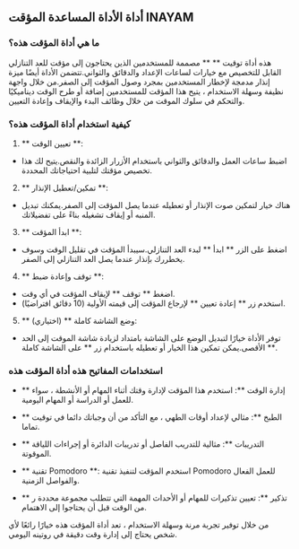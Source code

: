 ## أداة الأداة المساعدة المؤقت INAYAM

### ما هي أداة المؤقت هذه؟

هذه أداة توقيت ** ** مصممة للمستخدمين الذين يحتاجون إلى مؤقت للعد التنازلي القابل للتخصيص مع خيارات لساعات الإعداد والدقائق والثواني.تتضمن الأداة أيضًا ميزة إنذار مدمجة لإخطار المستخدمين بمجرد وصول المؤقت إلى الصفر.من خلال واجهة نظيفة وسهلة الاستخدام ، يتيح هذا المؤقت للمستخدمين إضافة أو طرح الوقت ديناميكيًا والتحكم في سلوك الموقت من خلال وظائف البدء والإيقاف وإعادة التعيين.

### كيفية استخدام أداة المؤقت هذه؟

1. ** تعيين الوقت **:
- اضبط ساعات العمل والدقائق والثواني باستخدام الأزرار الزائدة والنقص.يتيح لك هذا تخصيص مؤقتك لتلبية احتياجاتك المحددة.

2. ** تمكين/تعطيل الإنذار **:
- هناك خيار لتمكين صوت الإنذار أو تعطيله عندما يصل المؤقت إلى الصفر.يمكنك تبديل المنبه أو إيقاف تشغيله بناءً على تفضيلاتك.

3. ** ابدأ المؤقت **:
- اضغط على الزر ** ابدأ ** لبدء العد التنازلي.سيبدأ المؤقت في تقليل الوقت وسوف يخطررك بإنذار عندما يصل العد التنازلي إلى الصفر.

4. ** توقف وإعادة ضبط **:
- اضغط ** توقف ** لإيقاف المؤقت في أي وقت.
- استخدم زر ** إعادة تعيين ** لإرجاع المؤقت إلى قيمته الأولية (10 دقائق افتراضيًا).

5. ** وضع الشاشة كاملة ** (اختياري):
- توفر الأداة خيارًا لتبديل الوضع على الشاشة بامتداد لزيادة شاشة الموقت إلى الحد الأقصى.يمكن تمكين هذا الخيار أو تعطيله باستخدام زر ** على الشاشة كاملة **.

### استخدامات المفاتيح هذه أداة المؤقت هذه

- ** إدارة الوقت **: استخدم هذا المؤقت لإدارة وقتك أثناء المهام أو الأنشطة ، سواء للعمل أو الدراسة أو المهام اليومية.

- ** الطبخ **: مثالي لإعداد أوقات الطهي ، مع التأكد من أن وجباتك دائما في توقيت تماما.

- ** التدريبات **: مثالية للتدريب الفاصل أو تدريبات الدائرة أو إجراءات اللياقة الموقوتة.

- ** تقنية Pomodoro **: استخدم المؤقت لتنفيذ تقنية Pomodoro للعمل الفعال والفواصل الزمنية.

- ** تذكير **: تعيين تذكيرات للمهام أو الأحداث المهمة التي تتطلب مجموعة محددة ر من الوقت قبل أن يحتاجوا إلى الاهتمام.

من خلال توفير تجربة مرنة وسهلة الاستخدام ، تعد أداة المؤقت هذه خيارًا رائعًا لأي شخص يحتاج إلى إدارة وقت دقيقة في روتينه اليومي.